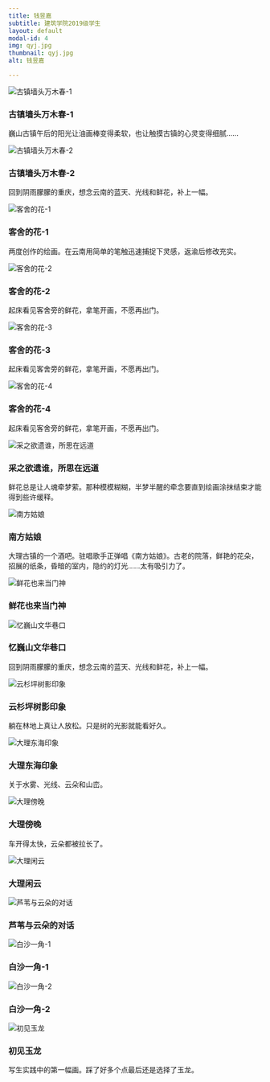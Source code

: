 ```yaml
---
title: 钱昱嘉
subtitle: 建筑学院2019级学生
layout: default
modal-id: 4
img: qyj.jpg
thumbnail: qyj.jpg
alt: 钱昱嘉

---
```


<img src="img/qjy/古镇墙头万木春-1.jpg" class="img-responsive img-centered" alt="古镇墙头万木春-1">
<h3>古镇墙头万木春-1</h3>
<p>巍山古镇午后的阳光让油画棒变得柔软，也让触摸古镇的心灵变得细腻……</p>
<img src="img/qjy/古镇墙头万木春-2.jpg" class="img-responsive img-centered" alt="古镇墙头万木春-2">
<h3>古镇墙头万木春-2</h3>
<p>回到阴雨朦朦的重庆，想念云南的蓝天、光线和鲜花，补上一幅。</p>
<img src="img/qjy/客舍的花-1.jpg" class="img-responsive img-centered" alt="客舍的花-1">
<h3>客舍的花-1</h3>
<p>两度创作的绘画。在云南用简单的笔触迅速捕捉下灵感，返渝后修改充实。</p>
<img src="img/qjy/客舍的花-2.jpg" class="img-responsive img-centered" alt="客舍的花-2">
<h3>客舍的花-2</h3>
<p>起床看见客舍旁的鲜花，拿笔开画，不愿再出门。</p>
<img src="img/qjy/客舍的花-3.jpg" class="img-responsive img-centered" alt="客舍的花-3">
<h3>客舍的花-3</h3>
<p>起床看见客舍旁的鲜花，拿笔开画，不愿再出门。</p>
<img src="img/qjy/客舍的花-4.jpg" class="img-responsive img-centered" alt="客舍的花-4">
<h3>客舍的花-4</h3>
<p>起床看见客舍旁的鲜花，拿笔开画，不愿再出门。</p>
<img src="img/qjy/采之欲遗谁，所思在远道.jpg" class="img-responsive img-centered" alt="采之欲遗谁，所思在远道">
<h3>采之欲遗谁，所思在远道</h3>
<p>鲜花总是让人魂牵梦萦。那种模模糊糊，半梦半醒的牵念要直到绘画涂抹结束才能得到些许缓释。</p>
<img src="img/qjy/南方姑娘.jpg" class="img-responsive img-centered" alt="南方姑娘">
<h3>南方姑娘</h3>
<p>大理古镇的一个酒吧。驻唱歌手正弹唱《南方姑娘》。古老的院落，鲜艳的花朵，招展的纸条，昏暗的室内，隐约的灯光……太有吸引力了。</p>
<img src="img/qjy/鲜花也来当门神.jpg" class="img-responsive img-centered" alt="鲜花也来当门神">
<h3>鲜花也来当门神</h3>
<p></p>
<img src="img/qjy/忆巍山文华巷口.jpg" class="img-responsive img-centered" alt="忆巍山文华巷口">
<h3>忆巍山文华巷口</h3>
<p>回到阴雨朦朦的重庆，想念云南的蓝天、光线和鲜花，补上一幅。</p>
<img src="img/qjy/云杉坪树影印象.jpg" class="img-responsive img-centered" alt="云杉坪树影印象">
<h3>云杉坪树影印象</h3>
<p>躺在林地上真让人放松。只是树的光影就能看好久。</p>
<img src="img/qjy/大理东海印象.jpg" class="img-responsive img-centered" alt="大理东海印象">
<h3>大理东海印象</h3>
<p>关于水雾、光线、云朵和山峦。</p>
<img src="img/qjy/大理傍晚.jpg" class="img-responsive img-centered" alt="大理傍晚">
<h3>大理傍晚</h3>
<p>车开得太快，云朵都被拉长了。</p>
<img src="img/qjy/大理闲云.jpg" class="img-responsive img-centered" alt="大理闲云">
<h3>大理闲云</h3>
<p></p>
<img src="img/qjy/芦苇与云朵的对话.jpg" class="img-responsive img-centered" alt="芦苇与云朵的对话">
<h3>芦苇与云朵的对话</h3>
<p></p>
<img src="img/qjy/白沙一角-1.jpg" class="img-responsive img-centered" alt="白沙一角-1">
<h3>白沙一角-1</h3>
<p></p>
<img src="img/qjy/白沙一角-2.jpg" class="img-responsive img-centered" alt="白沙一角-2">
<h3>白沙一角-2</h3>
<p></p>
<img src="img/qjy/初见玉龙.jpg" class="img-responsive img-centered" alt="初见玉龙">
<h3>初见玉龙</h3>
<p>写生实践中的第一幅画。踩了好多个点最后还是选择了玉龙。</p>